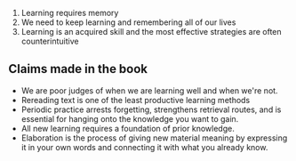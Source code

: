 1. Learning requires memory
2. We need to keep learning and remembering all of our lives 
3. Learning is an acquired skill and the most effective strategies are often counterintuitive 

## Claims made in the book

- We are poor judges of when we are learning well and when we're not.
- Rereading text is one of the least productive learning methods
- Periodic practice arrests forgetting, strengthens retrieval routes, and is essential for hanging onto the knowledge you want to gain.
- All new learning requires a foundation of prior knowledge.
- Elaboration is the process of giving new material meaning by expressing it in your own words and connecting it with what you already know.